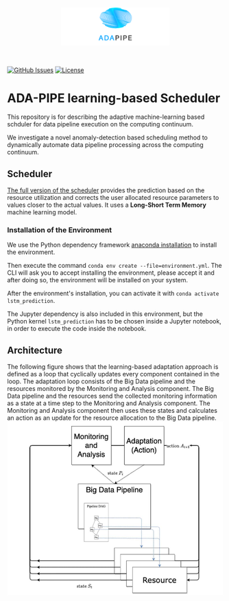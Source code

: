 <p align="center"><img width=50% src="https://raw.githubusercontent.com/DataCloud-project/ADA-PIPE/main/figure/ADAPIPE_Logo_TransparentBackground_White.png"></p>&nbsp;

[![GitHub Issues](https://img.shields.io/github/issues/DataCloud-project/ADA-PIPE.svg)](https://github.com/DataCloud-project/ADA-PIPE/issues)
[![License](https://img.shields.io/badge/license-Apache2.0-blue.svg)](https://opensource.org/licenses/Apache-2.0)

# ADA-PIPE learning-based Scheduler

This repository is for describing the adaptive machine-learning based schduler for data pipeline execution on the computing continuum.

We investigate a novel anomaly-detection based scheduling method to dynamically automate data pipeline processing across the computing continuum. 

## Scheduler

[The full version of the scheduler](https://github.com/MyGodItsFull0fStars/alibaba_clusterdata/tree/double-prediction/cluster-trace-gpu-v2020/prediction) provides the prediction based on the resource utilization and corrects the user allocated resource parameters to values closer to the actual values. It uses a **Long-Short Term Memory** machine learning model.

### Installation of the Environment

We use the Python dependency framework [anaconda installation](https://docs.anaconda.com/anaconda/install/index.html) to install the environment.

Then execute the command `conda env create --file=environment.yml`. The CLI will ask you to accept installing the environment, please accept it and after doing so, the environment will be installed on your system.

After the environment's installation, you can activate it with `conda activate lstm_prediction`. 


The Jupyter dependency is also included in this environment, but the Python kernel `lstm_prediction` has to be chosen inside a Jupyter notebook, in order to execute the code inside the notebook.


## Architecture

The following figure shows that the learning-based adaptation approach is defined as a loop that cyclically updates every component contained in the loop.
The adaptation loop consists of the Big Data pipeline and the resources monitored by the Monitoring and Analysis component. The Big Data pipeline and the resources send the collected monitoring information as a state at a time step to the Monitoring and Analysis component. The Monitoring and Analysis component then uses these states and calculates an action as an update for the resource allocation to the Big Data pipeline.
![alt text](https://raw.githubusercontent.com/DataCloud-project/ADA-PIPE/main/ADA-learning-scheduler/ada-loop2.JPG)
